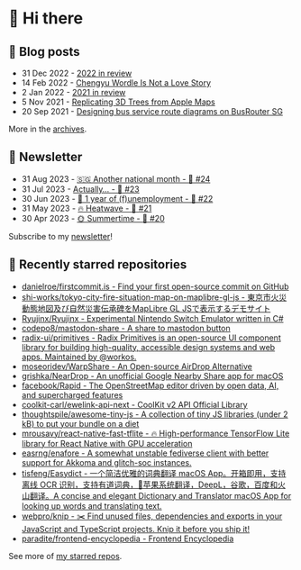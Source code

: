 # 👋 Hi there

## 📝 Blog posts

<!-- feed start -->
- 31 Dec 2022 - [2022 in review](https://cheeaun.com/blog/2022/12/2022-in-review/)
- 14 Feb 2022 - [Chengyu Wordle Is Not a Love Story](https://cheeaun.com/blog/2022/02/chengyu-wordle-is-not-a-love-story/)
- 2 Jan 2022 - [2021 in review](https://cheeaun.com/blog/2022/01/2021-in-review/)
- 5 Nov 2021 - [Replicating 3D Trees from Apple Maps](https://cheeaun.com/blog/2021/11/replicating-3d-trees-apple-maps/)
- 20 Sep 2021 - [Designing bus service route diagrams on BusRouter SG](https://cheeaun.com/blog/2021/09/bus-service-route-diagrams-busrouter-sg/)
<!-- feed end -->

More in the [archives](https://cheeaun.com/blog/archives/).

## 📰 Newsletter

<!-- newsletter start -->
- 31 Aug 2023 - [🇸🇬 Another national month - 🥫 #24](https://cheeaun.substack.com/p/another-national-month-24)
- 31 Jul 2023 - [Actually… - 🥫 #23](https://cheeaun.substack.com/p/actually-23)
- 30 Jun 2023 - [🎂 1 year of (f)unemployment - 🥫 #22](https://cheeaun.substack.com/p/1-year-of-funemployment-22)
- 31 May 2023 - [🔥 Heatwave - 🥫 #21](https://cheeaun.substack.com/p/heatwave-21)
- 30 Apr 2023 - [🌞 Summertime - 🥫 #20](https://cheeaun.substack.com/p/summertime-20)
<!-- newsletter end -->

Subscribe to my [newsletter](https://cheeaun.substack.com/)!

## 🌟 Recently starred repositories

<!-- starred repos start -->
- [danielroe/firstcommit.is - Find your first open-source commit on GitHub](https://github.com/danielroe/firstcommit.is)
- [shi-works/tokyo-city-fire-situation-map-on-maplibre-gl-js - 東京市火災動態地図及び自然災害伝承碑をMapLibre GL JSで表示するデモサイト](https://github.com/shi-works/tokyo-city-fire-situation-map-on-maplibre-gl-js)
- [Ryujinx/Ryujinx - Experimental Nintendo Switch Emulator written in C#](https://github.com/Ryujinx/Ryujinx)
- [codepo8/mastodon-share - A share to mastodon button](https://github.com/codepo8/mastodon-share)
- [radix-ui/primitives - Radix Primitives is an open-source UI component library for building high-quality, accessible design systems and web apps. Maintained by @workos.](https://github.com/radix-ui/primitives)
- [moseoridev/WarpShare - An Open-source AirDrop Alternative](https://github.com/moseoridev/WarpShare)
- [grishka/NearDrop - An unofficial Google Nearby Share app for macOS](https://github.com/grishka/NearDrop)
- [facebook/Rapid - The OpenStreetMap editor driven by open data, AI, and supercharged features](https://github.com/facebook/Rapid)
- [coolkit-carl/ewelink-api-next - CoolKit v2 API Official Library](https://github.com/coolkit-carl/ewelink-api-next)
- [thoughtspile/awesome-tiny-js - A collection of tiny JS libraries (under 2 kB) to put your bundle on a diet](https://github.com/thoughtspile/awesome-tiny-js)
- [mrousavy/react-native-fast-tflite - 🔥 High-performance TensorFlow Lite library for React Native with GPU acceleration](https://github.com/mrousavy/react-native-fast-tflite)
- [easrng/enafore - A somewhat unstable fediverse client with better support for Akkoma and glitch-soc instances.](https://github.com/easrng/enafore)
- [tisfeng/Easydict - 一个简洁优雅的词典翻译 macOS App。开箱即用，支持离线 OCR 识别，支持有道词典，🍎苹果系统翻译，DeepL，谷歌，百度和火山翻译。A concise and elegant Dictionary and Translator macOS App for looking up words and translating text. ](https://github.com/tisfeng/Easydict)
- [webpro/knip - ✂️  Find unused files, dependencies and exports in your JavaScript and TypeScript projects. Knip it before you ship it!](https://github.com/webpro/knip)
- [paradite/frontend-encyclopedia - Frontend Encyclopedia](https://github.com/paradite/frontend-encyclopedia)
<!-- starred repos end -->

See more of [my starred repos](https://github.com/stars/cheeaun/).
